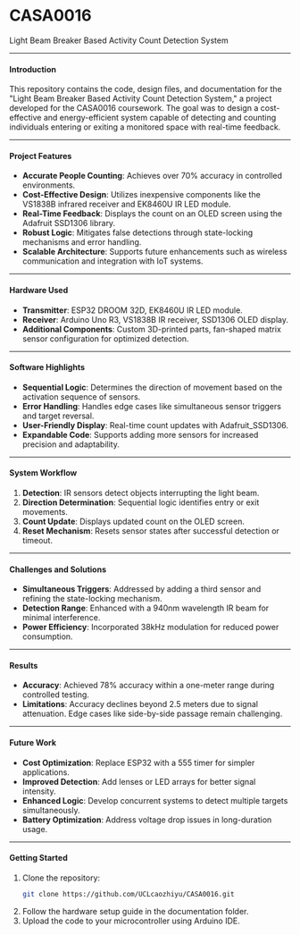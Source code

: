 # CASA0016
Light Beam Breaker Based Activity Count Detection System

---

#### **Introduction**
This repository contains the code, design files, and documentation for the "Light Beam Breaker Based Activity Count Detection System," a project developed for the CASA0016 coursework. The goal was to design a cost-effective and energy-efficient system capable of detecting and counting individuals entering or exiting a monitored space with real-time feedback.

---

#### **Project Features**
- **Accurate People Counting**: Achieves over 70% accuracy in controlled environments.
- **Cost-Effective Design**: Utilizes inexpensive components like the VS1838B infrared receiver and EK8460U IR LED module.
- **Real-Time Feedback**: Displays the count on an OLED screen using the Adafruit SSD1306 library.
- **Robust Logic**: Mitigates false detections through state-locking mechanisms and error handling.
- **Scalable Architecture**: Supports future enhancements such as wireless communication and integration with IoT systems.

---

#### **Hardware Used**
- **Transmitter**: ESP32 DROOM 32D, EK8460U IR LED module.
- **Receiver**: Arduino Uno R3, VS1838B IR receiver, SSD1306 OLED display.
- **Additional Components**: Custom 3D-printed parts, fan-shaped matrix sensor configuration for optimized detection.

---

#### **Software Highlights**
- **Sequential Logic**: Determines the direction of movement based on the activation sequence of sensors.
- **Error Handling**: Handles edge cases like simultaneous sensor triggers and target reversal.
- **User-Friendly Display**: Real-time count updates with Adafruit_SSD1306.
- **Expandable Code**: Supports adding more sensors for increased precision and adaptability.

---

#### **System Workflow**
1. **Detection**: IR sensors detect objects interrupting the light beam.
2. **Direction Determination**: Sequential logic identifies entry or exit movements.
3. **Count Update**: Displays updated count on the OLED screen.
4. **Reset Mechanism**: Resets sensor states after successful detection or timeout.

---

#### **Challenges and Solutions**
- **Simultaneous Triggers**: Addressed by adding a third sensor and refining the state-locking mechanism.
- **Detection Range**: Enhanced with a 940nm wavelength IR beam for minimal interference.
- **Power Efficiency**: Incorporated 38kHz modulation for reduced power consumption.

---

#### **Results**
- **Accuracy**: Achieved 78% accuracy within a one-meter range during controlled testing.
- **Limitations**: Accuracy declines beyond 2.5 meters due to signal attenuation. Edge cases like side-by-side passage remain challenging.

---

#### **Future Work**
- **Cost Optimization**: Replace ESP32 with a 555 timer for simpler applications.
- **Improved Detection**: Add lenses or LED arrays for better signal intensity.
- **Enhanced Logic**: Develop concurrent systems to detect multiple targets simultaneously.
- **Battery Optimization**: Address voltage drop issues in long-duration usage.

---

#### **Getting Started**
1. Clone the repository:
   ```bash
   git clone https://github.com/UCLcaozhiyu/CASA0016.git
   ```
2. Follow the hardware setup guide in the documentation folder.
3. Upload the code to your microcontroller using Arduino IDE.
